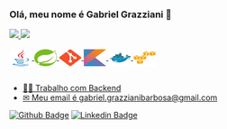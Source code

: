 ### Olá, meu nome é Gabriel Grazziani 👋
<div>
  <a href="https://github.com/gabrielgrazziani">
  <img height="180em" src="https://github-readme-stats.vercel.app/api?username=gabrielgrazziani&show_icons=true&theme=dark&include_all_commits=true&count_private=true"/>
  <img height="180em" src="https://github-readme-stats.vercel.app/api/top-langs/?username=gabrielgrazziani&layout=compact&langs_count=7&theme=dark"/>
</div>

<div style="display: inline_block"><br>
  <img align="center" alt="java" height="30" width="40" src="https://github.com/devicons/devicon/blob/master/icons/java/java-original.svg">
  <img align="center" alt="spring" height="30" width="40" src="https://github.com/devicons/devicon/blob/master/icons/spring/spring-original.svg">
  <img align="center" alt="git" height="30" width="40" src="https://github.com/devicons/devicon/blob/master/icons/git/git-original.svg">
  <img align="center" alt="kotlin" height="30" width="40" src="https://github.com/devicons/devicon/blob/master/icons/kotlin/kotlin-original.svg">
  <img align="center" alt="docker" height="30" width="40" src="https://github.com/devicons/devicon/blob/master/icons/docker/docker-original.svg">
  <img align="center" alt="aws" height="30" width="40" src="https://github.com/devicons/devicon/blob/master/icons/amazonwebservices/amazonwebservices-original.svg">
</div>
  
 ##
 
  - 👨‍💻 Trabalho com Backend
  - ✉ Meu email é gabriel.grazzianibarbosa@gmail.com

[![Github Badge](https://img.shields.io/badge/-Github-000?style=flat-square&logo=Github&logoColor=white&link=https://github.com/gabrielgrazziani)](https://github.com/gabrielgrazziani)
[![Linkedin Badge](https://img.shields.io/badge/-LinkedIn-blue?style=flat-square&logo=Linkedin&logoColor=white&link=https://www.linkedin.com/in/gabrielgrazziani/)](https://www.linkedin.com/in/gabrielgrazziani/)
